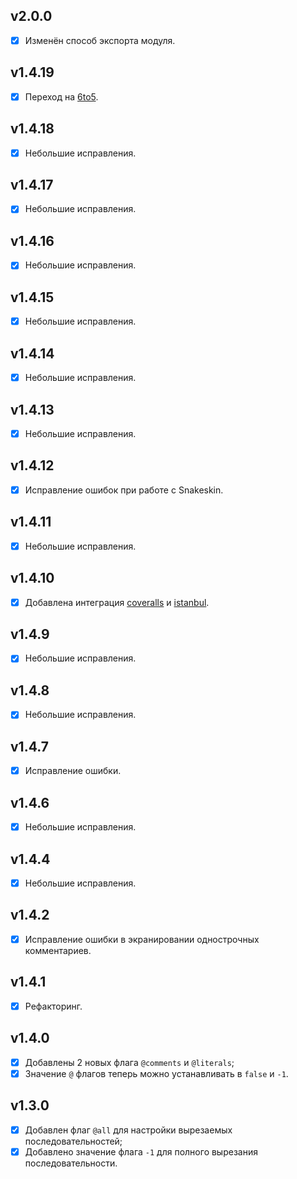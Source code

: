## v2.0.0

- [x] Изменён способ экспорта модуля.

## v1.4.19

- [x] Переход на [6to5](https://github.com/6to5/6to5).

## v1.4.18

- [x] Небольшие исправления.

## v1.4.17

- [x] Небольшие исправления.

## v1.4.16

- [x] Небольшие исправления.

## v1.4.15

- [x] Небольшие исправления.

## v1.4.14

- [x] Небольшие исправления.

## v1.4.13

- [x] Небольшие исправления.

## v1.4.12

- [x] Исправление ошибок при работе с Snakeskin.

## v1.4.11

- [x] Небольшие исправления.

## v1.4.10

- [x] Добавлена интеграция [coveralls](https://github.com/cainus/node-coveralls) и [istanbul](https://github.com/gotwarlost/istanbul).

## v1.4.9

- [x] Небольшие исправления.

## v1.4.8

- [x] Небольшие исправления.

## v1.4.7

- [x] Исправление ошибки.

## v1.4.6

- [x] Небольшие исправления.

## v1.4.4

- [x] Небольшие исправления.

## v1.4.2

- [x] Исправление ошибки в экранировании однострочных комментариев.

## v1.4.1

- [x] Рефакторинг.

## v1.4.0

- [x] Добавлены 2 новых флага `@comments` и `@literals`;
- [x] Значение `@` флагов теперь можно устанавливать в `false` и `-1`.

## v1.3.0

- [x] Добавлен флаг `@all` для настройки вырезаемых последовательностей;
- [x] Добавлено значение флага `-1` для полного вырезания последовательности.
